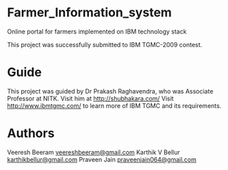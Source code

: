 Farmer_Information_system
=========================

Online portal for farmers implemented on IBM technology stack

This project was successfully submitted to IBM TGMC-2009 contest.

Guide
=====
This project was guided by Dr Prakash Raghavendra, who was Associate Professor at NITK. Visit him at http://shubhakara.com/
Visit http://www.ibmtgmc.com/ to learn more of IBM TGMC and its requirements.

Authors
=======
Veeresh Beeram   <veereshbeeram@gmail.com>
Karthik V Bellur <karthikbellur@gmail.com>
Praveen Jain	 <praveenjain064@gmail.com>
